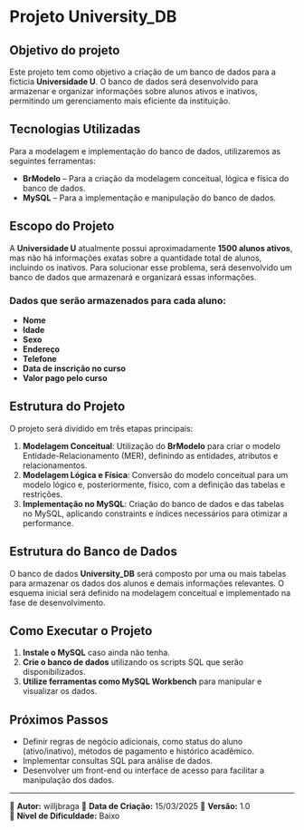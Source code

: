 # Projeto University_DB

## Objetivo do projeto

Este projeto tem como objetivo a criação de um banco de dados para a ficticia **Universidade U**. O banco de dados será desenvolvido para armazenar e organizar informações sobre alunos ativos e inativos, permitindo um gerenciamento mais eficiente da instituição.

## Tecnologias Utilizadas

Para a modelagem e implementação do banco de dados, utilizaremos as seguintes ferramentas:

- **BrModelo** – Para a criação da modelagem conceitual, lógica e física do banco de dados.
- **MySQL** – Para a implementação e manipulação do banco de dados.

## Escopo do Projeto

A **Universidade U** atualmente possui aproximadamente **1500 alunos ativos**, mas não há informações exatas sobre a quantidade total de alunos, incluindo os inativos. Para solucionar esse problema, será desenvolvido um banco de dados que armazenará e organizará essas informações.

### Dados que serão armazenados para cada aluno:

- **Nome**
- **Idade**
- **Sexo**
- **Endereço**
- **Telefone**
- **Data de inscrição no curso**
- **Valor pago pelo curso**

## Estrutura do Projeto

O projeto será dividido em três etapas principais:

1. **Modelagem Conceitual**: Utilização do **BrModelo** para criar o modelo Entidade-Relacionamento (MER), definindo as entidades, atributos e relacionamentos.
2. **Modelagem Lógica e Física**: Conversão do modelo conceitual para um modelo lógico e, posteriormente, físico, com a definição das tabelas e restrições.
3. **Implementação no MySQL**: Criação do banco de dados e das tabelas no MySQL, aplicando constraints e índices necessários para otimizar a performance.

## Estrutura do Banco de Dados

O banco de dados **University_DB** será composto por uma ou mais tabelas para armazenar os dados dos alunos e demais informações relevantes. O esquema inicial será definido na modelagem conceitual e implementado na fase de desenvolvimento.

## Como Executar o Projeto

1. **Instale o MySQL** caso ainda não tenha.
2. **Crie o banco de dados** utilizando os scripts SQL que serão disponibilizados.
3. **Utilize ferramentas como MySQL Workbench** para manipular e visualizar os dados.

## Próximos Passos

- Definir regras de negócio adicionais, como status do aluno (ativo/inativo), métodos de pagamento e histórico acadêmico.
- Implementar consultas SQL para análise de dados.
- Desenvolver um front-end ou interface de acesso para facilitar a manipulação dos dados.

---

📌 **Autor:** willjbraga
📅 **Data de Criação:** 15/03/2025
📂 **Versão:** 1.0  
🎯 **Nível de Dificuldade:** Baixo

